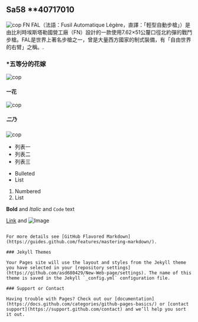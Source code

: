 ## Sa58 **40717010
![cop](https://www.trlng.com/wp-content/uploads/2015/03/Ar_sa58_para.jpg)
FN FAL（法語：Fusil Automatique Légère，直譯：「輕型自動步槍」）是由比利時埃斯塔勒國營工廠（FN）設計的一款使用7.62×51公釐口徑北約彈的戰鬥步槍。FAL是世界上著名步槍之一，曾是大量西方國家的制式裝備，有「自由世界的右臂」之稱。.



### *五等分的花嫁

![cop](https://obs.line-scdn.net/0hskaESGO0LERcPAXDcypTE2ZqLytvUD9HOAp9Rx9ScnAmWGoRY19jcn80dSNzW2saMlJrJn04N3UkDDkXaFhj/w644)

#### 一花

![cop](https://encrypted-tbn0.gstatic.com/images?q=tbn:ANd9GcRmKB4nnFqX2Fi-IO0Gd6nqZ1ASpuCSrmfgLY3IQMTM-trgrE41QxtOjS4IfPZFoCGlND8&usqp=CAU)

##### 二乃

![cop](https://i.imgur.com/yc2LFDi.jpg)

* 列表一
* 列表二
* 列表三

- Bulleted
- List

1. Numbered
2. List

**Bold** and _Italic_ and `Code` text

[Link](url) and ![Image](src)
```

For more details see [GitHub Flavored Markdown](https://guides.github.com/features/mastering-markdown/).

### Jekyll Themes

Your Pages site will use the layout and styles from the Jekyll theme you have selected in your [repository settings](https://github.com/asd680429/New-Web-page/settings). The name of this theme is saved in the Jekyll `_config.yml` configuration file.

### Support or Contact

Having trouble with Pages? Check out our [documentation](https://docs.github.com/categories/github-pages-basics/) or [contact support](https://support.github.com/contact) and we’ll help you sort it out.
